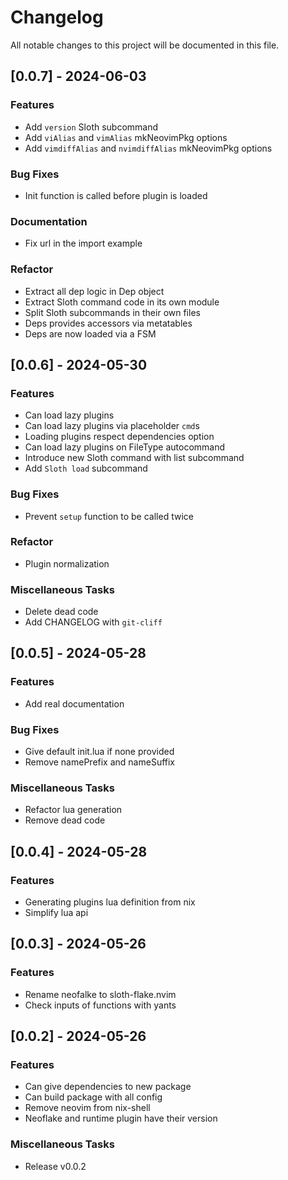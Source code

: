 # Changelog

All notable changes to this project will be documented in this file.

## [0.0.7] - 2024-06-03

### Features

- Add `version` Sloth subcommand
- Add `viAlias` and `vimAlias` mkNeovimPkg options
- Add `vimdiffAlias` and `nvimdiffAlias` mkNeovimPkg options

### Bug Fixes

- Init function is called before plugin is loaded

### Documentation

- Fix url in the import example

### Refactor

- Extract all dep logic in Dep object
- Extract Sloth command code in its own module
- Split Sloth subcommands in their own files
- Deps provides accessors via metatables
- Deps are now loaded via a FSM

## [0.0.6] - 2024-05-30

### Features

- Can load lazy plugins
- Can load lazy plugins via placeholder `cmd`s
- Loading plugins respect dependencies option
- Can load lazy plugins on FileType autocommand
- Introduce new Sloth command with list subcommand
- Add `Sloth load` subcommand

### Bug Fixes

- Prevent `setup` function to be called twice

### Refactor

- Plugin normalization

### Miscellaneous Tasks

- Delete dead code
- Add CHANGELOG with `git-cliff`

## [0.0.5] - 2024-05-28

### Features

- Add real documentation

### Bug Fixes

- Give default init.lua if none provided
- Remove namePrefix and nameSuffix

### Miscellaneous Tasks

- Refactor lua generation
- Remove dead code

## [0.0.4] - 2024-05-28

### Features

- Generating plugins lua definition from nix
- Simplify lua api

## [0.0.3] - 2024-05-26

### Features

- Rename neofalke to sloth-flake.nvim
- Check inputs of functions with yants

## [0.0.2] - 2024-05-26

### Features

- Can give dependencies to new package
- Can build package with all config
- Remove neovim from nix-shell
- Neoflake and runtime plugin have their version

### Miscellaneous Tasks

- Release v0.0.2

<!-- generated by git-cliff -->
